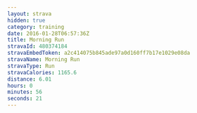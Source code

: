 ```yaml
---
layout: strava
hidden: true
category: training
date: 2016-01-28T06:57:36Z
title: Morning Run
stravaId: 480374184
stravaEmbedToken: a2c414075b845ade97a0d160ff7b17e1029e08da
stravaName: Morning Run
stravaType: Run
stravaCalories: 1165.6
distance: 6.01
hours: 0
minutes: 56
seconds: 21
---
```

